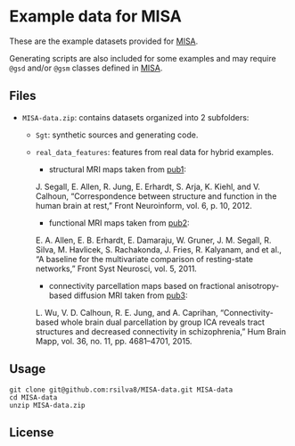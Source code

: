# Example data for MISA
These are the example datasets provided for [MISA].

Generating scripts are also included for some examples and may require `@gsd` and/or `@gsm` classes defined in [MISA].

[MISA]: https://github.com/rsilva8/MISA

## Files
- `MISA-data.zip`: contains datasets organized into 2 subfolders:
    - `Sgt`: synthetic sources and generating code.
    - `real_data_features`: features from real data for hybrid examples.
        - structural MRI maps taken from [pub1]:

        [pub1]: https://doi.org/10.3389/fninf.2012.00010

        J. Segall, E. Allen, R. Jung, E. Erhardt, S. Arja, K. Kiehl, and V. Calhoun, “Correspondence between structure and function in the human brain at rest,” Front Neuroinform, vol. 6, p. 10, 2012.

        - functional MRI maps taken from [pub2]:

        [pub2]: https://doi.org/10.3389/fnsys.2011.00002

        E. A. Allen, E. B. Erhardt, E. Damaraju, W. Gruner, J. M. Segall, R. Silva, M. Havlicek, S. Rachakonda, J. Fries, R. Kalyanam, and et al., “A baseline for the multivariate comparison of resting-state networks,” Front Syst Neurosci, vol. 5, 2011.

        - connectivity parcellation maps based on fractional anisotropy-based diffusion MRI taken from [pub3]:

        [pub3]: https://doi.org/10.1002/hbm.22945

        L. Wu, V. D. Calhoun, R. E. Jung, and A. Caprihan, “Connectivity-based whole brain dual parcellation by group ICA reveals tract structures and decreased connectivity in schizophrenia,” Hum Brain Mapp, vol. 36, no. 11, pp. 4681–4701, 2015.

## Usage
```
git clone git@github.com:rsilva8/MISA-data.git MISA-data
cd MISA-data
unzip MISA-data.zip
```

## License
